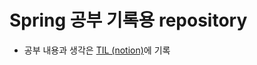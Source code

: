 # Spring 공부 기록용 repository
* 공부 내용과 생각은 [TIL (notion)](https://pretty-poppy-a3f.notion.site/Java-Spring-928242c8b7974c3090f7a48bc42cb595)에 기록
